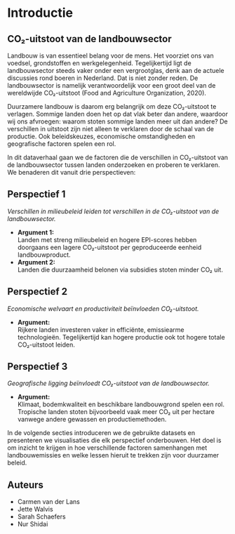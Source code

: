 # Introductie
## CO₂-uitstoot van de landbouwsector

Landbouw is van essentieel belang voor de mens. Het voorziet ons van voedsel, grondstoffen en werkgelegenheid. Tegelijkertijd ligt de landbouwsector steeds vaker onder een vergrootglas, denk aan de actuele discussies rond boeren in Nederland. Dat is niet zonder reden. De landbouwsector is namelijk verantwoordelijk voor een groot deel van de wereldwijde CO₂-uitstoot (Food and Agriculture Organization, 2020).

Duurzamere landbouw is daarom erg belangrijk om deze CO₂-uitstoot te verlagen. Sommige landen doen het op dat vlak beter dan andere, waardoor wij ons afvroegen: waarom stoten sommige landen meer uit dan andere? De verschillen in uitstoot zijn niet alleen te verklaren door de schaal van de productie. Ook beleidskeuzes, economische omstandigheden en geografische factoren spelen een rol.

In dit dataverhaal gaan we de factoren die de verschillen in CO₂-uitstoot van de landbouwsector tussen landen onderzoeken en proberen te verklaren. We benaderen dit vanuit drie perspectieven:



## Perspectief 1  
*Verschillen in milieubeleid leiden tot verschillen in de CO₂-uitstoot van de landbouwsector.*

- **Argument 1:**  
  Landen met streng milieubeleid en hogere EPI-scores hebben doorgaans een lagere CO₂-uitstoot per geproduceerde eenheid landbouwproduct.
- **Argument 2:**  
  Landen die duurzaamheid belonen via subsidies stoten minder CO₂ uit.


## Perspectief 2  
*Economische welvaart en productiviteit beïnvloeden CO₂-uitstoot.*

- **Argument:**  
  Rijkere landen investeren vaker in efficiënte, emissiearme technologieën. Tegelijkertijd kan hogere productie ook tot hogere totale CO₂-uitstoot leiden.


## Perspectief 3  
*Geografische ligging beïnvloedt CO₂-uitstoot van de landbouwsector.*

- **Argument:**  
  Klimaat, bodemkwaliteit en beschikbare landbouwgrond spelen een rol. Tropische landen stoten bijvoorbeeld vaak meer CO₂ uit per hectare vanwege andere gewassen en productiemethoden.



In de volgende secties introduceren we de gebruikte datasets en presenteren we visualisaties die elk perspectief onderbouwen. Het doel is om inzicht te krijgen in hoe verschillende factoren samenhangen met landbouwemissies en welke lessen hieruit te trekken zijn voor duurzamer beleid.


## Auteurs

- Carmen van der Lans  
- Jette Walvis  
- Sarah Schaefers  
- Nur Shidai  
